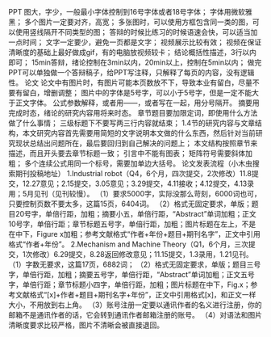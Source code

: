 PPT
图大，字少，一般最小字体控制到16号字体或者18号字体；
字体用微软雅黑；
多个图片一定要对齐，高宽；
多张图时，可以使用方框包含同一类的图，可以使用竖线隔开不同类型的图；
答辩的时候比练习的时候语速会快，可以适当加一点时间；
文字一定要少，避免一页都是文字；
视频展示比较有效；
视频在保证清晰度的基础上最好做成gif，有的电脑放视频较卡；
结论概括性描述，3行以内即可；
15min答辩，绪论控制在3min以内，20min以上，控制在5min以内；
做完PPT可以单独做一个答辩稿子，给PPT写注释，只解释了每页的内容，没有逻辑性。
论文
论文中有图片时，有图片可能本页数放不下，导致本业有留白，尽量不要有留白，增删调整；
图片中的字体是5号字，可以小于5号字，但是一定不能大于正文字体。
公式参数解释，或者用——，或者写在一起，用分号隔开。
摘要用完成时态，绪论的研究内容用将来时态。
章节题目要加限定词，即使用什么方法做了什么事情；
三级标题下不要写两三行内容就结束；
1.4节的研究内容与文章结构，本文研究内容首先需要用简短的文字说明本文做的什么东西，然后针对当前研究现状总结出问题所在，最后要回归到自己解决的问题上；
本文结构按照章节来描述，而且开头要去章节标题一致；
引言中不能有图表；
矩阵符号需要斜体加粗；
多个连续公式用同一个标号，需要加单边大括号。
论文发表流程（小木虫搜索期刊投稿地址）
1.Industrial robot（Q4，6个月，四次提交，2次修改）11.8提交，12.27意见；2.15提交，3.05意见；3.29提交，4.11接收；4.12提交，4.13录用；5月见刊（见刊较慢）。
（1）要求5000字，实际没那么苛刻，6000词也可，只要控制页数不要太多，这篇15页，6404词。
（2）格式无固定要求，单版；题目20号字，单倍行距，加粗；摘要小五，单倍行距，“Abstract”单词加粗；正文10号字，单倍行距；章节标题五号字，单倍行距，加粗；图片标题在左上，不是在中下，Figure x加粗；参考文献格式“作者+年份+题目+期刊名字”，正文中引用格式“作者+年份”。
2.Mechanism and Machine Theory（Q1，6个月，三次提交，1次修改）6.29提交，8.28返回修改意见；11.15提交，1.3录用，1.21见刊。
（1）字数无要求，这篇17页，6882词；
（2）格式无固定要求，单版；题目三号字，单倍行距，加粗；摘要五号字，单倍行距，“Abstract”单词加粗；正文五号字，单倍行距；章节标题小四字，单倍行距，加粗；图片标题在中下，Fig.x；参考文献格式“[x]+作者+题目+期刊名字+年份”，正文中引用格式[x]，和正文一样大小，不用放到右上角。
（3）账号注册一定要以通讯作者的名义进行注册，你的邮箱不是通讯作者的话，它会转到通讯作者邮箱注册的账号。
（4）对语法和图片清晰度要求比较严格，图片不清晰会被直接退回。


